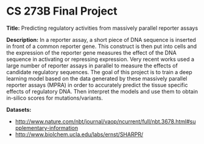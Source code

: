 # CS 273B Final Project

**Title:**
Predicting regulatory activities from massively parallel reporter assays

**Description:**
 In a reporter assay, a short piece of DNA sequence is inserted in front of a common reporter gene. This construct is then put into cells and the expression of the reporter gene measures the effect of the DNA sequence in activating or repressing expression. Very recent works used a large number of reporter assays in parallel to measure the effects of candidate regulatory sequences. The goal of this project is to train a deep learning model based on the data generated by these massively parallel reporter assays (MPRA) in order to accurately predict the tissue specific effects of regulatory DNA. Then interpret the models and use them to obtain in-silico scores for mutations/variants.
 
**Datasets:**
* http://www.nature.com/nbt/journal/vaop/ncurrent/full/nbt.3678.html#supplementary-information
* http://www.biolchem.ucla.edu/labs/ernst/SHARPR/
